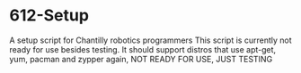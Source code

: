 612-Setup
=========

A setup script for Chantilly robotics programmers
This script is currently not ready for use besides testing. It should support distros that use apt-get, yum, pacman and zypper
again, NOT READY FOR USE, JUST TESTING
